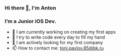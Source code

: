 ### Hi there 👋, I'm Anton

### I’m a Junior iOS Dev.

- 🔭 I am currently working on creating my first apps
- 🌱 I try to write code every day to fill my hand
- 👯 I am actively looking for my first company
- 📫 How to contact me:  toni.pavlov.85@bk.ru
